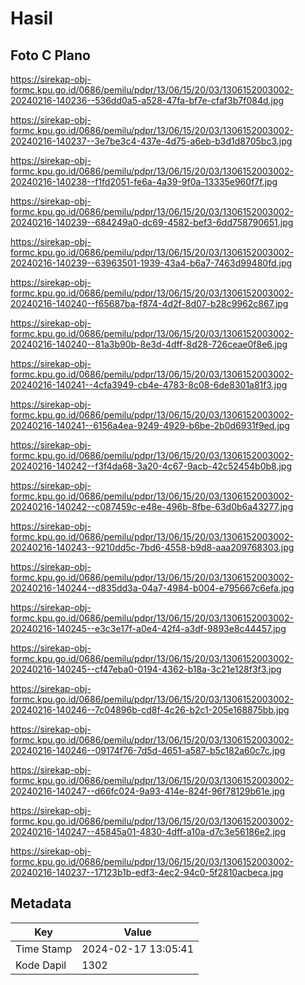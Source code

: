 # Hasil

## Foto C Plano

https://sirekap-obj-formc.kpu.go.id/0686/pemilu/pdpr/13/06/15/20/03/1306152003002-20240216-140236--536dd0a5-a528-47fa-bf7e-cfaf3b7f084d.jpg

https://sirekap-obj-formc.kpu.go.id/0686/pemilu/pdpr/13/06/15/20/03/1306152003002-20240216-140237--3e7be3c4-437e-4d75-a6eb-b3d1d8705bc3.jpg

https://sirekap-obj-formc.kpu.go.id/0686/pemilu/pdpr/13/06/15/20/03/1306152003002-20240216-140238--f1fd2051-fe6a-4a39-9f0a-13335e960f7f.jpg

https://sirekap-obj-formc.kpu.go.id/0686/pemilu/pdpr/13/06/15/20/03/1306152003002-20240216-140239--684249a0-dc69-4582-bef3-6dd758790651.jpg

https://sirekap-obj-formc.kpu.go.id/0686/pemilu/pdpr/13/06/15/20/03/1306152003002-20240216-140239--63963501-1939-43a4-b6a7-7463d99480fd.jpg

https://sirekap-obj-formc.kpu.go.id/0686/pemilu/pdpr/13/06/15/20/03/1306152003002-20240216-140240--f65687ba-f874-4d2f-8d07-b28c9962c867.jpg

https://sirekap-obj-formc.kpu.go.id/0686/pemilu/pdpr/13/06/15/20/03/1306152003002-20240216-140240--81a3b90b-8e3d-4dff-8d28-726ceae0f8e6.jpg

https://sirekap-obj-formc.kpu.go.id/0686/pemilu/pdpr/13/06/15/20/03/1306152003002-20240216-140241--4cfa3949-cb4e-4783-8c08-6de8301a81f3.jpg

https://sirekap-obj-formc.kpu.go.id/0686/pemilu/pdpr/13/06/15/20/03/1306152003002-20240216-140241--6156a4ea-9249-4929-b6be-2b0d6931f9ed.jpg

https://sirekap-obj-formc.kpu.go.id/0686/pemilu/pdpr/13/06/15/20/03/1306152003002-20240216-140242--f3f4da68-3a20-4c67-9acb-42c52454b0b8.jpg

https://sirekap-obj-formc.kpu.go.id/0686/pemilu/pdpr/13/06/15/20/03/1306152003002-20240216-140242--c087459c-e48e-496b-8fbe-63d0b6a43277.jpg

https://sirekap-obj-formc.kpu.go.id/0686/pemilu/pdpr/13/06/15/20/03/1306152003002-20240216-140243--9210dd5c-7bd6-4558-b9d8-aaa209768303.jpg

https://sirekap-obj-formc.kpu.go.id/0686/pemilu/pdpr/13/06/15/20/03/1306152003002-20240216-140244--d835dd3a-04a7-4984-b004-e795667c6efa.jpg

https://sirekap-obj-formc.kpu.go.id/0686/pemilu/pdpr/13/06/15/20/03/1306152003002-20240216-140245--e3c3e17f-a0e4-42f4-a3df-9893e8c44457.jpg

https://sirekap-obj-formc.kpu.go.id/0686/pemilu/pdpr/13/06/15/20/03/1306152003002-20240216-140245--cf47eba0-0194-4362-b18a-3c21e128f3f3.jpg

https://sirekap-obj-formc.kpu.go.id/0686/pemilu/pdpr/13/06/15/20/03/1306152003002-20240216-140246--7c04896b-cd8f-4c26-b2c1-205e168875bb.jpg

https://sirekap-obj-formc.kpu.go.id/0686/pemilu/pdpr/13/06/15/20/03/1306152003002-20240216-140246--09174f76-7d5d-4651-a587-b5c182a60c7c.jpg

https://sirekap-obj-formc.kpu.go.id/0686/pemilu/pdpr/13/06/15/20/03/1306152003002-20240216-140247--d66fc024-9a93-414e-824f-96f78129b61e.jpg

https://sirekap-obj-formc.kpu.go.id/0686/pemilu/pdpr/13/06/15/20/03/1306152003002-20240216-140247--45845a01-4830-4dff-a10a-d7c3e56186e2.jpg

https://sirekap-obj-formc.kpu.go.id/0686/pemilu/pdpr/13/06/15/20/03/1306152003002-20240216-140237--17123b1b-edf3-4ec2-94c0-5f2810acbeca.jpg


## Metadata

| Key        | Value               |
| ---------- | ------------------- |
| Time Stamp | 2024-02-17 13:05:41 |
| Kode Dapil | 1302                |




